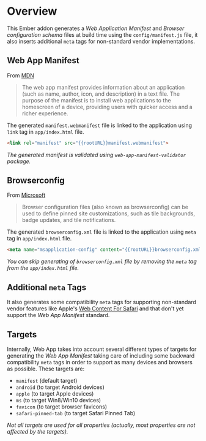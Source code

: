 # Overview

This Ember addon generates a _Web Application Manifest_ and _Browser configuration schema_ files at build time using the `config/manifest.js` file, it also inserts additional `meta` tags for non-standard vendor implementations.

## Web App Manifest

From [MDN](https://developer.mozilla.org/en-US/docs/Web/Manifest)

> The web app manifest provides information about an application (such as name,
> author, icon, and description) in a text file. The purpose of the manifest is
> to install web applications to the homescreen of a device, providing users
> with quicker access and a richer experience.

The generated `manifest.webmanifest` file is linked to the application using `link` tag in `app/index.html` file.

```html
<link rel="manifest" src="{{rootURL}}manifest.webmanifest">
```

_The generated manifest is validated using `web-app-manifest-validator` package._

## Browserconfig

From [Microsoft](https://msdn.microsoft.com/en-us/library/dn320426%28v=vs.85%29.aspx)

> Browser configuration files (also known as browserconfig) can be used to define pinned site customizations, such as tile backgrounds, badge updates, and tile notifications.

The generated `browserconfig.xml` file is linked to the application using `meta` tag in `app/index.html` file.

```html
<meta name="msapplication-config" content="{{rootURL}}browserconfig.xml">
```

_You can skip generating of `browserconfig.xml` file by removing the `meta` tag from the `app/index.html` file._

## Additional `meta` Tags

It also generates some compatibility `meta` tags for supporting non-standard vendor features like Apple's [Web Content For Safari](https://developer.apple.com/library/content/documentation/AppleApplications/Reference/SafariWebContent/Introduction/Introduction.html) and that don't yet support the _Web App Manifest_ standard.

## Targets

Internally, Web App takes into account several different types of targets for generating the _Web App Manifest_ taking care of including some backward compatibility `meta` tags in order to support as many devices and browsers as possible. These targets are:

- `manifest` (default target)
- `android` (to target Android devices)
- `apple` (to target Apple devices)
- `ms` (to target Win8/Win10 devices)
- `favicon` (to target browser favicons)
- `safari-pinned-tab` (to target Safari Pinned Tab)

_Not all targets are used for all properties (actually, most properties are not affected by the targets)._
